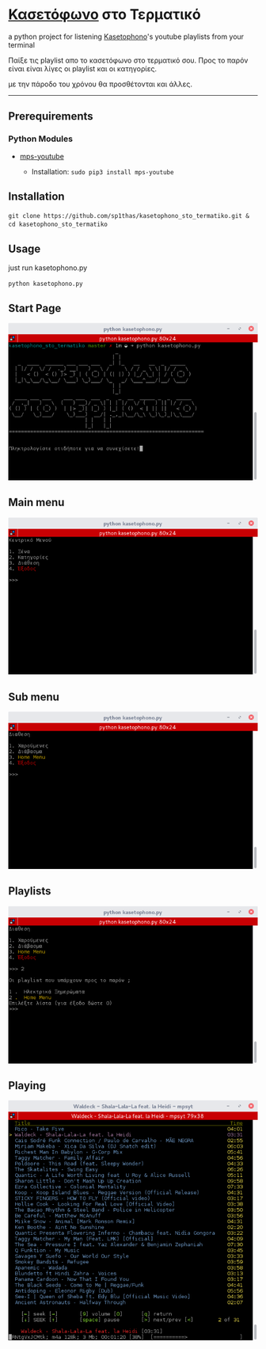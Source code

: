 # [Κασετόφωνο](http://www.kasetophono.com) στο Τερματικό

a python project for listening [Kasetophono](http://www.kasetophono.com)'s youtube playlists from your terminal

Παίξε τις playlist απο το κασετόφωνο στο τερματικό σου. Προς το παρόν είναι είναι λίγες οι playlist και οι κατηγορίες.

με την πάροδο του χρόνου θα προσθέτονται και άλλες.

---

## Prerequirements

### Python Modules

* [mps-youtube](https://github.com/mps-youtube/)

  * Installation:
    `sudo pip3 install mps-youtube`


## Installation

`git clone https://github.com/sp1thas/kasetophono_sto_termatiko.git & cd kasetophono_sto_termatiko`

## Usage

just run kasetophono.py

`python kasetophono.py`

## Start Page

![](/assets/start.png)

## Main menu

![](/assets/mainmenu.png)

## Sub menu

![](/assets/submenu.png)

## Playlists

![](/assets/playlists.png)

## Playing

![](/assets/python-playlist.png)

